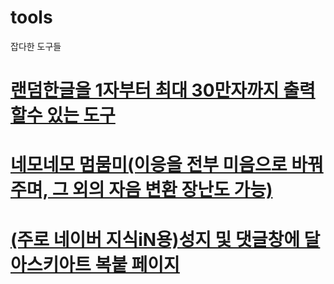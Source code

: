 # tools
잡다한 도구들
# [랜덤한글을 1자부터 최대 30만자까지 출력할수 있는 도구](./hangul4000.html)
# [네모네모 멈뭄미(이응을 전부 미음으로 바꿔주며, 그 외의 자음 변환 장난도 가능)](./nemo.html)
# [(주로 네이버 지식iN용)성지 및 댓글창에 달 아스키아트 복붙 페이지](./kin.html)
